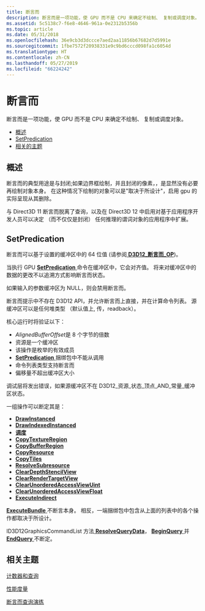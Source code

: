 ```yaml
---
title: 断言而
description: 断言而是一项功能，使 GPU 而不是 CPU 来确定不绘制、 复制或调度对象。
ms.assetid: 5c5138c7-f6e8-4646-961a-0e2312b5356b
ms.topic: article
ms.date: 05/31/2018
ms.openlocfilehash: 36e9cb3d3dccce7aed2aa11856b67682d7d5991e
ms.sourcegitcommit: 1fbe7572f20938331e9c9bd6cccd098fa1c6054d
ms.translationtype: HT
ms.contentlocale: zh-CN
ms.lasthandoff: 05/27/2019
ms.locfileid: "66224242"
---
```

# <a name="predication"></a>断言而

断言而是一项功能，使 GPU 而不是 CPU 来确定不绘制、 复制或调度对象。

-   [概述](#overview)
-   [SetPredication](#setpredication)
-   [相关的主题](#related-topics)

## <a name="overview"></a>概述

断言而的典型用途是与封闭;如果边界框绘制，并且封闭的像素，，是显然没有必要再绘制对象本身。 在这种情况下绘制的对象可以是"取决于所设计"，启用 gpu 的实际呈现从其删除。

与 Direct3D 11 断言而脱离了查询，以及在 Direct3D 12 中启用对基于应用程序开发人员可以决定 （而不仅仅是封闭） 任何推理的谓词对象的应用程序中扩展。

## <a name="setpredication"></a>SetPredication

断言而可以基于设置的缓冲区中的 64 位值 (请参阅[ **D3D12\_断言而\_OP**](/windows/desktop/api/D3D12/ne-d3d12-d3d12_predication_op))。

当执行 GPU [ **SetPredication** ](/windows/desktop/api/d3d12/nf-d3d12-id3d12graphicscommandlist-setpredication)命令在缓冲区中，它会对齐值。 将来对缓冲区中的数据的更改不以追溯方式影响断言而状态。

如果输入的参数缓冲区为 NULL，则会禁用断言而。

断言而提示中不存在 D3D12 API，并允许断言而上直接，并在计算命令列表。 源缓冲区可以是任何堆类型 （默认值上, 传，readback）。

核心运行时将验证以下：

-   *AlignedBufferOffset*是 8 个字节的倍数
-   资源是一个缓冲区
-   该操作是枚举的有效成员
-   [**SetPredication** ](/windows/desktop/api/d3d12/nf-d3d12-id3d12graphicscommandlist-setpredication)捆绑包中不能从调用
-   命令列表类型支持断言而
-   偏移量不超出缓冲区大小

调试层将发出错误，如果源缓冲区不在 D3D12\_资源\_状态\_顶点\_AND\_常量\_缓冲区状态。

一组操作可以断定其是：

-   [**DrawInstanced**](/windows/desktop/api/d3d12/nf-d3d12-id3d12graphicscommandlist-drawinstanced)
-   [**DrawIndexedInstanced**](/windows/desktop/api/d3d12/nf-d3d12-id3d12graphicscommandlist-drawindexedinstanced)
-   [**调度**](/windows/desktop/api/d3d12/nf-d3d12-id3d12graphicscommandlist-dispatch)
-   [**CopyTextureRegion**](/windows/desktop/api/d3d12/nf-d3d12-id3d12graphicscommandlist-copytextureregion)
-   [**CopyBufferRegion**](/windows/desktop/api/d3d12/nf-d3d12-id3d12graphicscommandlist-copybufferregion)
-   [**CopyResource**](/windows/desktop/api/d3d12/nf-d3d12-id3d12graphicscommandlist-copyresource)
-   [**CopyTiles**](/windows/desktop/api/d3d12/nf-d3d12-id3d12graphicscommandlist-copytiles)
-   [**ResolveSubresource**](/windows/desktop/api/d3d12/nf-d3d12-id3d12graphicscommandlist-resolvesubresource)
-   [**ClearDepthStencilView**](/windows/desktop/api/d3d12/nf-d3d12-id3d12graphicscommandlist-cleardepthstencilview)
-   [**ClearRenderTargetView**](/windows/desktop/api/d3d12/nf-d3d12-id3d12graphicscommandlist-clearrendertargetview)
-   [**ClearUnorderedAccessViewUint**](/windows/desktop/api/d3d12/nf-d3d12-id3d12graphicscommandlist-clearunorderedaccessviewuint)
-   [**ClearUnorderedAccessViewFloat**](/windows/desktop/api/d3d12/nf-d3d12-id3d12graphicscommandlist-clearunorderedaccessviewfloat)
-   [**ExecuteIndirect**](/windows/desktop/api/d3d12/nf-d3d12-id3d12graphicscommandlist-executeindirect)

[**ExecuteBundle** ](/windows/desktop/api/d3d12/nf-d3d12-id3d12graphicscommandlist-executebundle)不断言本身。 相反，一端捆绑包中包含从上面的列表中的各个操作都取决于所设计。

ID3D12GraphicsCommandList 方法[ **ResolveQueryData**](/windows/desktop/api/d3d12/nf-d3d12-id3d12graphicscommandlist-resolvequerydata)， [ **BeginQuery** ](/windows/desktop/api/d3d12/nf-d3d12-id3d12graphicscommandlist-beginquery)并[ **EndQuery** ](/windows/desktop/api/d3d12/nf-d3d12-id3d12graphicscommandlist-endquery)不断定。

## <a name="related-topics"></a>相关主题

<dl> <dt>

[计数器和查询](counters-and-queries.md)
</dt> <dt>

[性能度量](performance-measurement.md)
</dt> <dt>

[断言而查询演练](predication-queries.md)
</dt> </dl>

 

 




